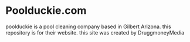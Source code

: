 # Poolduckie.com

poolduckie is a pool cleaning company based in Gilbert Arizona. this repository is for their website. this site was created by DruggmoneyMedia